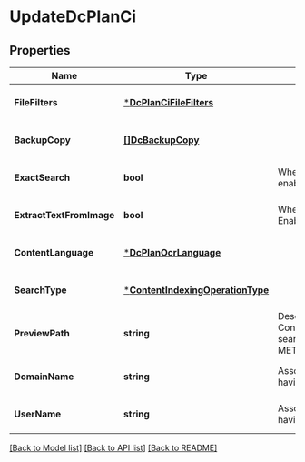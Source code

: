 # UpdateDcPlanCi

## Properties
Name | Type | Description | Notes
------------ | ------------- | ------------- | -------------
**FileFilters** | [***DcPlanCiFileFilters**](DCPlanCIFileFilters.md) |  | [optional] [default to null]
**BackupCopy** | [**[]DcBackupCopy**](DCBackupCopy.md) |  | [optional] [default to null]
**ExactSearch** | **bool** | Whether Exact Search is enabled or disabled | [optional] [default to null]
**ExtractTextFromImage** | **bool** | Whether Image Extraction is Enabled | [optional] [default to null]
**ContentLanguage** | [***DcPlanOcrLanguage**](DCPlanOCRLanguage.md) |  | [optional] [default to null]
**SearchType** | [***ContentIndexingOperationType**](ContentIndexingOperationType.md) |  | [optional] [default to null]
**PreviewPath** | **string** | Describes the Preview path for Content Indexed Data when search type is METADATA_CONTENT_PREVIEW | [optional] [default to null]
**DomainName** | **string** | Associated Domain of user having access to preview path | [optional] [default to null]
**UserName** | **string** | Associated user name of user having access to preview path | [optional] [default to null]

[[Back to Model list]](../README.md#documentation-for-models) [[Back to API list]](../README.md#documentation-for-api-endpoints) [[Back to README]](../README.md)

